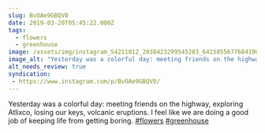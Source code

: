 ```yaml
---
slug: BvOAe9GBQV0
date: 2019-03-20T05:45:22.000Z
tags: 
  - flowers
  - greenhouse
image: /assets/img/instagram_54211812_2038423299545283_6415855677684190468_n_17969853190240247.jpg
image_alt: "Yesterday was a colorful day: meeting friends on the highway, exploring Atlixco, losing our keys, volcanic eruptions. I feel like we are doing a good job of keeping life from getting boring. #flowers #greenhouse"
alt_needs_review: true
syndication:
 - https://www.instagram.com/p/BvOAe9GBQV0/
---
```


Yesterday was a colorful day: meeting friends on the highway, exploring Atlixco, losing our keys, volcanic eruptions. I feel like we are doing a good job of keeping life from getting boring. [#flowers](/posts/tags/flowers) [#greenhouse](/posts/tags/greenhouse)

